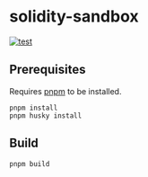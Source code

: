 # solidity-sandbox

[![test](https://github.com/m0t0k1ch1/solidity-sandbox/actions/workflows/test.yaml/badge.svg)](https://github.com/m0t0k1ch1/solidity-sandbox/actions/workflows/test.yaml)

## Prerequisites

Requires [pnpm](https://pnpm.io) to be installed.

```
pnpm install
pnpm husky install
```

## Build

```
pnpm build
```
